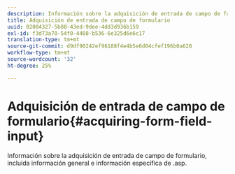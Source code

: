 ```yaml
---
description: Información sobre la adquisición de entrada de campo de formulario, incluida información general e información específica de .asp.
title: Adquisición de entrada de campo de formulario
uuid: 02004327-5b88-43ed-9dee-4dd3d936b159
exl-id: f3d73a70-54f0-4408-b536-6e325d6e6c17
translation-type: tm+mt
source-git-commit: d9df90242ef96188f4e4b5e6d04cfef196b0a628
workflow-type: tm+mt
source-wordcount: '32'
ht-degree: 25%

---
```


# Adquisición de entrada de campo de formulario{#acquiring-form-field-input}

Información sobre la adquisición de entrada de campo de formulario, incluida información general e información específica de .asp.
